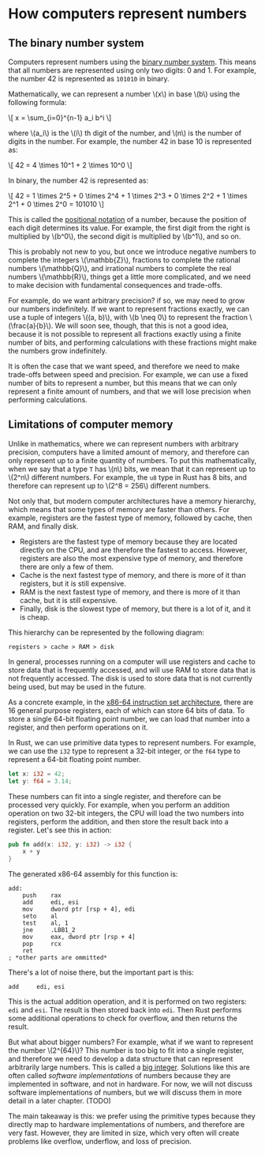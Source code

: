 # How computers represent numbers

## The binary number system

Computers represent numbers using the [binary number system](https://en.wikipedia.org/wiki/Binary_number). This means that all numbers are represented using only two digits: 0 and 1. For example, the number 42 is represented as `101010` in binary.

Mathematically, we can represent a number \\(x\\) in base \\(b\\) using the following formula:

\\[
x = \sum_{i=0}^{n-1} a_i b^i
\\]

where \\(a_i\\) is the \\(i\\) th digit of the number, and \\(n\\) is the number of digits in the number. For example, the number 42 in base 10 is represented as:

\\[
42 = 4 \times 10^1 + 2 \times 10^0
\\]

In binary, the number 42 is represented as:

\\[
42 = 1 \times 2^5 + 0 \times 2^4 + 1 \times 2^3 + 0 \times 2^2 + 1 \times 2^1 + 0 \times 2^0 = 101010
\\]

This is called the [positional notation](https://en.wikipedia.org/wiki/Positional_notation) of a number, because the position of each digit determines its value. For example, the first digit from the right is multiplied by \\(b^0\\), the second digit is multiplied by \\(b^1\\), and so on.

This is probably not new to you, but once we introduce negative numbers to complete the integers \\(\mathbb{Z}\\), fractions to complete the rational numbers \\(\mathbb{Q}\\), and irrational numbers to complete the real numbers \\(\mathbb{R}\\), things get a little more complicated, and we need to make decision with fundamental consequences and trade-offs.

For example, do we want arbitrary precision? if so, we may need to grow our numbers indefinitely. If we want to represent fractions exactly, we can use a tuple of integers \\((a, b)\\), with \\(b \neq 0\\) to represent the fraction \\(\frac{a}{b}\\). We will soon see, though, that this is not a good idea, because it is not possible to represent all fractions exactly using a finite number of bits, and performing calculations with these fractions might make the numbers grow indefinitely.

It is often the case that we want speed, and therefore we need to make trade-offs between speed and precision. For example, we can use a fixed number of bits to represent a number, but this means that we can only represent a finite amount of numbers, and that we will lose precision when performing calculations.

## Limitations of computer memory

Unlike in mathematics, where we can represent numbers with arbitrary precision, computers have a limited amount of memory, and therefore can only represent up to a finite quantity of numbers. To put this mathematically, when we say that a type `T` has \\(n\\) bits, we mean that it can represent up to \\(2^n\\) different numbers. For example, the `u8` type in Rust has 8 bits, and therefore can represent up to \\(2^8 = 256\\) different numbers.

Not only that, but modern computer architectures have a memory hierarchy, which means that some types of memory are faster than others. For example, registers are the fastest type of memory, followed by cache, then RAM, and finally disk.

- Registers are the fastest type of memory because they are located directly on the CPU, and are therefore the fastest to access. However, registers are also the most expensive type of memory, and therefore there are only a few of them.
- Cache is the next fastest type of memory, and there is more of it than registers, but it is still expensive.
- RAM is the next fastest type of memory, and there is more of it than cache, but it is still expensive.
- Finally, disk is the slowest type of memory, but there is a lot of it, and it is cheap.

This hierarchy can be represented by the following diagram:

```text
registers > cache > RAM > disk
```

In general, processes running on a computer will use registers and cache to store data that is frequently accessed, and will use RAM to store data that is not frequently accessed. The disk is used to store data that is not currently being used, but may be used in the future.

As a concrete example, in the [x86-64 instruction set architecture](https://en.wikipedia.org/wiki/X86-64), there are 16 general purpose registers, each of which can store 64 bits of data.
To store a single 64-bit floating point number, we can load that number into a register, and then perform operations on it.

In Rust, we can use primitive data types to represent numbers. For example, we can use the `i32` type to represent a 32-bit integer, or the `f64` type to represent a 64-bit floating point number.

```rust
let x: i32 = 42;
let y: f64 = 3.14;
```

These numbers can fit into a single register, and therefore can be processed very quickly. For example, when you perform an addition operation on two 32-bit integers, the CPU will load the two numbers into registers, perform the addition, and then store the result back into a register. Let's see this in action:

```rust
pub fn add(x: i32, y: i32) -> i32 {
    x + y
}
```

The generated x86-64 assembly for this function is:

```x86asm
add:
    push    rax
    add     edi, esi
    mov     dword ptr [rsp + 4], edi
    seto    al
    test    al, 1
    jne     .LBB1_2
    mov     eax, dword ptr [rsp + 4]
    pop     rcx
    ret
; *other parts are ommitted*
```

There's a lot of noise there, but the important part is this:

```x86asm
add     edi, esi
```

This is the actual addition operation, and it is performed on two registers: `edi` and `esi`. The result is then stored back into `edi`.
Then Rust performs some additional operations to check for overflow, and then returns the result.

But what about bigger numbers? For example, what if we want to represent the number \\(2^{64}\\)? This number is too big to fit into a single register, and therefore we need to develop a data structure that can represent arbitrarily large numbers. This is called a [big integer](https://en.wikipedia.org/wiki/Arbitrary-precision_arithmetic#Arbitrary-precision_integers). Solutions like this are often called *software implementations* of numbers because they are implemented in software, and not in hardware. For now, we will not discuss software implementations of numbers, but we will discuss them in more detail in a later chapter. (TODO)

The main takeaway is this: we prefer using the primitive types because they directly map to hardware implementations of numbers, and therefore are very fast. However, they are limited in size, which very often will create problems like overflow, underflow, and loss of precision.
